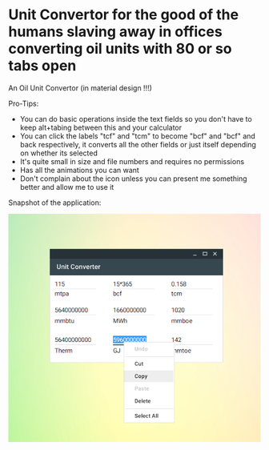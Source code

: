 # Unit Convertor for the good of the humans slaving away in offices converting oil units with 80 or so tabs open
An Oil Unit Convertor (in material design !!!)


Pro-Tips:
  - You can do basic operations inside the text fields so you don't have to keep alt+tabing between this and your calculator
  - You can click the labels "tcf" and "tcm" to become "bcf" and "bcf" and back respectively, it converts all the other fields or just itself depending on whether its selected
  - It's quite small in size and file numbers and requires no permissions
  - Has all the animations you can want 
  - Don't complain about the icon unless you can present me something better and allow me to use it
  
  
  
  Snapshot of the application: 
  
  
  
  ![alt text](Brief%20Snapshot.png)
